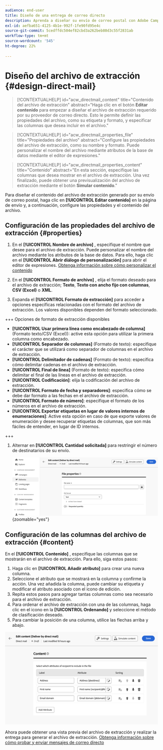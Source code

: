 ```yaml
---
audience: end-user
title: Diseño de una entrega de correo directo
description: Aprenda a diseñar su envío de correo postal con Adobe Campaign Web
exl-id: aefba651-4125-4b1e-992f-1fe90fd95e4c
source-git-commit: 5cedffdc504ef82cbd3a262beb80d3c55f2831ab
workflow-type: tm+mt
source-wordcount: '545'
ht-degree: 22%

---
```


# Diseño del archivo de extracción {#design-direct-mail}

>[!CONTEXTUALHELP]
>id="acw_directmail_content"
>title="Contenido del archivo de extracción"
>abstract="Haga clic en el botón **Editar contenido** para empezar a diseñar el archivo de extracción requerido por su proveedor de correo directo. Esto le permite definir las propiedades del archivo, como su etiqueta y formato, y especificar las columnas que desea incluir en el archivo."

>[!CONTEXTUALHELP]
>id="acw_directmail_properties_file"
>title="Propiedades del archivo"
>abstract="Configure las propiedades del archivo de extracción, como su nombre y formato. Puede personalizar el nombre del archivo mediante atributos de la base de datos mediante el editor de expresiones."

>[!CONTEXTUALHELP]
>id="acw_directmail_properties_content"
>title="Contenido"
>abstract="En esta sección, especifique las columnas que desea mostrar en el archivo de extracción. Una vez finalizado, puede obtener una previsualización del archivo de extracción mediante el botón **Simular contenido**."

Para diseñar el contenido del archivo de extracción generado por su envío de correo postal, haga clic en **[!UICONTROL Editar contenido]** en la página de envío y, a continuación, configure las propiedades y el contenido del archivo.

## Configuración de las propiedades del archivo de extracción {#properties}

1. En el **[!UICONTROL Nombre de archivo]** , especifique el nombre que desee para el archivo de extracción. Puede personalizar el nombre del archivo mediante los atributos de la base de datos. Para ello, haga clic en el **[!UICONTROL Abrir diálogo de personalización]** para abrir el editor de expresiones. [Obtenga información sobre cómo personalizar el contenido](../personalization/personalize.md)

1. En el **[!UICONTROL Formato de archivo]** , elija el formato deseado para el archivo de extracción; **Texto**, **Texto con ancho fijo con columnas**, **CSV (Excel)** o **XML**.

1. Expanda el **[!UICONTROL Formato de extracción]** para acceder a opciones específicas relacionadas con el formato del archivo de extracción. Los valores disponibles dependen del formato seleccionado.

+++ Opciones de formato de extracción disponibles

   * **[!UICONTROL Usar primera línea como encabezado de columna]** (Formato texto/CSV (Excel)): active esta opción para utilizar la primera columna como encabezado.
   * **[!UICONTROL Separador de columnas]** (Formato de texto): especifique el carácter que se utilizará como separador de columnas en el archivo de extracción.
   * **[!UICONTROL Delimitador de cadenas]** (Formato de texto): especifica cómo delimitar cadenas en el archivo de extracción.
   * **[!UICONTROL Final de línea]** (Formato de texto): especifica cómo delimitar el final de las líneas en el archivo de extracción.
   * **[!UICONTROL Codificación]**: elija la codificación del archivo de extracción.
   * **[!UICONTROL Formato de fecha y separadores]**: especifica cómo se debe dar formato a las fechas en el archivo de extracción.
   * **[!UICONTROL Formato de número]**: especifique el formato de los números en el archivo de extracción.
   * **[!UICONTROL Exportar etiquetas en lugar de valores internos de enumeraciones]**: Active esta opción en caso de que exporte valores de enumeración y desee recuperar etiquetas de columnas, que son más fáciles de entender, en lugar de ID internos.

+++

1. Alternar en **[!UICONTROL Cantidad solicitada]** para restringir el número de destinatarios de su envío.

   ![](assets/dm-content-details.png){zoomable=&quot;yes&quot;}

## Configuración de las columnas del archivo de extracción {#content}

En el **[!UICONTROL Contenido]** , especifique las columnas que se mostrarán en el archivo de extracción. Para ello, siga estos pasos:

1. Haga clic en **[!UICONTROL Añadir atributo]** para crear una nueva columna.
1. Seleccione el atributo que se mostrará en la columna y confirme la acción. Una vez añadida la columna, puede cambiar su etiqueta y modificar el atributo asociado con el icono de edición.
1. Repita estos pasos para agregar tantas columnas como sea necesario para el archivo de extracción.
1. Para ordenar el archivo de extracción con una de las columnas, haga clic en el icono en la **[!UICONTROL Ordenando]** y seleccione el método de clasificación deseado.
1. Para cambiar la posición de una columna, utilice las flechas arriba y abajo.

![](assets/dm-content-attributes.png)

Ahora puede obtener una vista previa del archivo de extracción y realizar la entrega para generar el archivo de extracción. [Obtenga información sobre cómo probar y enviar mensajes de correo directo](send-direct-mail.md)
